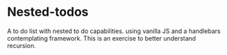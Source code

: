 # Nested-todos
A to do list with nested to do capabilities. using vanilla JS and a handlebars contemplating framework.
This is an exercise to better understand recursion.
